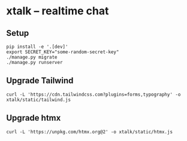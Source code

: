 # xtalk – realtime chat

## Setup

```shell
pip install -e '.[dev]'
export SECRET_KEY="some-random-secret-key"
./manage.py migrate
./manage.py runserver
```

## Upgrade Tailwind

```shell
curl -L 'https://cdn.tailwindcss.com?plugins=forms,typography' -o xtalk/static/tailwind.js
```

## Upgrade htmx

```shell
curl -L 'https://unpkg.com/htmx.org@2' -o xtalk/static/htmx.js
```
